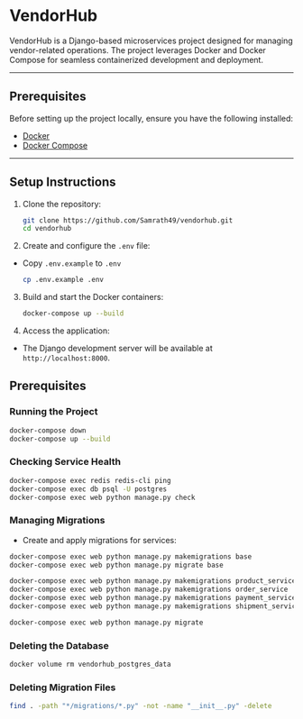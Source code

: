 # VendorHub

VendorHub is a Django-based microservices project designed for managing vendor-related operations. The project leverages Docker and Docker Compose for seamless containerized development and deployment.

---

## Prerequisites

Before setting up the project locally, ensure you have the following installed:
- [Docker](https://www.docker.com/get-started)
- [Docker Compose](https://docs.docker.com/compose/)

---

## Setup Instructions

1. Clone the repository:
   ```bash
   git clone https://github.com/Samrath49/vendorhub.git
   cd vendorhub
   ```

2. Create and configure the `.env` file:
- Copy `.env.example` to `.env`
   ```bash
   cp .env.example .env
   ```

3. Build and start the Docker containers:
    ```bash
   docker-compose up --build
   ```

4. Access the application:
- The Django development server will be available at `http://localhost:8000`.

## Prerequisites

### Running the Project

```bash
docker-compose down
docker-compose up --build
```

### Checking Service Health

```bash
docker-compose exec redis redis-cli ping
docker-compose exec db psql -U postgres
docker-compose exec web python manage.py check
```

### Managing Migrations
- Create and apply migrations for services:

```bash
docker-compose exec web python manage.py makemigrations base
docker-compose exec web python manage.py migrate base

docker-compose exec web python manage.py makemigrations product_service
docker-compose exec web python manage.py makemigrations order_service
docker-compose exec web python manage.py makemigrations payment_service
docker-compose exec web python manage.py makemigrations shipment_service

docker-compose exec web python manage.py migrate
```    

### Deleting the Database
```bash
docker volume rm vendorhub_postgres_data
``` 

### Deleting Migration Files
```bash
find . -path "*/migrations/*.py" -not -name "__init__.py" -delete
``` 